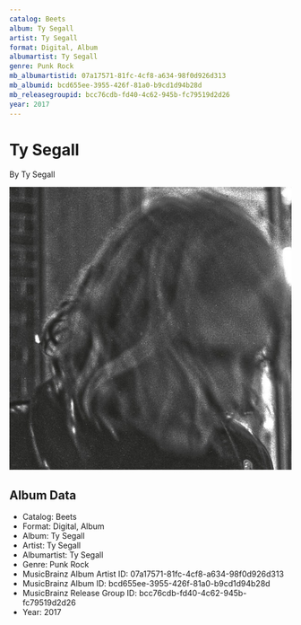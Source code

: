 ```yaml
---
catalog: Beets
album: Ty Segall
artist: Ty Segall
format: Digital, Album
albumartist: Ty Segall
genre: Punk Rock
mb_albumartistid: 07a17571-81fc-4cf8-a634-98f0d926d313
mb_albumid: bcd655ee-3955-426f-81a0-b9cd1d94b28d
mb_releasegroupid: bcc76cdb-fd40-4c62-945b-fc79519d2d26
year: 2017
---
```


# Ty Segall

By Ty Segall

![](../../assets/beetscovers/Ty_Segall-Ty_Segall.jpg)

## Album Data

- Catalog: Beets
- Format: Digital, Album
- Album: Ty Segall
- Artist: Ty Segall
- Albumartist: Ty Segall
- Genre: Punk Rock
- MusicBrainz Album Artist ID: 07a17571-81fc-4cf8-a634-98f0d926d313
- MusicBrainz Album ID: bcd655ee-3955-426f-81a0-b9cd1d94b28d
- MusicBrainz Release Group ID: bcc76cdb-fd40-4c62-945b-fc79519d2d26
- Year: 2017

